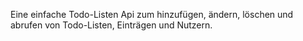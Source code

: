 Eine einfache Todo-Listen Api zum hinzufügen, ändern, löschen und abrufen von Todo-Listen, Einträgen und Nutzern.